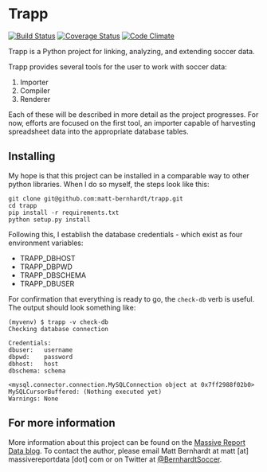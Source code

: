 # Trapp

[![Build Status](https://travis-ci.org/matt-bernhardt/trapp.svg)](https://travis-ci.org/matt-bernhardt/trapp) [![Coverage Status](https://coveralls.io/repos/matt-bernhardt/trapp/badge.svg?branch=master&service=github)](https://coveralls.io/github/matt-bernhardt/trapp?branch=master) [![Code Climate](https://codeclimate.com/github/matt-bernhardt/trapp/badges/gpa.svg)](https://codeclimate.com/github/matt-bernhardt/trapp)

Trapp is a Python project for linking, analyzing, and extending soccer data.

Trapp provides several tools for the user to work with soccer data:

1. Importer
2. Compiler
3. Renderer

Each of these will be described in more detail as the project progresses. For now, efforts are focused on the first tool, an importer capable of harvesting spreadsheet data into the appropriate database tables.

## Installing

My hope is that this project can be installed in a comparable way to other python libraries. When I do so myself, the steps look like this:

```
git clone git@github.com:matt-bernhardt/trapp.git
cd trapp
pip install -r requirements.txt
python setup.py install
```

Following this, I establish the database credentials - which exist as four environment variables:

* TRAPP_DBHOST
* TRAPP_DBPWD
* TRAPP_DBSCHEMA
* TRAPP_DBUSER

For confirmation that everything is ready to go, the `check-db` verb is useful. The output should look something like:

```
(myvenv) $ trapp -v check-db
Checking database connection

Credentials:
dbuser:   username
dbpwd:    password
dbhost:   host
dbschema: schema

<mysql.connector.connection.MySQLConnection object at 0x7ff2988f02b0>
MySQLCursorBuffered: (Nothing executed yet)
Warnings: None
```

## For more information

More information about this project can be found on the [Massive Report Data blog](http://www.massivereportdata.com/blog). To contact the author, please email Matt Bernhardt at matt [at] massivereportdata [dot] com or on Twitter at [@BernhardtSoccer](https://twitter.com/bernhardtsoccer).